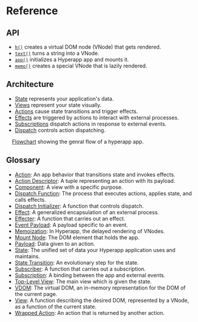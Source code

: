# Reference

## API

- [`h()`](api/h.md) creates a virtual DOM node (VNode) that gets rendered.
- [`text()`](api/text.md) turns a string into a VNode.
- [`app()`](api/app.md) initializes a Hyperapp app and mounts it.
- [`memo()`](api/memo.md) creates a special VNode that is lazily rendered.

## Architecture

- [State](architecture/state.md) represents your application's data.
- [Views](architecture/views.md) represent your state visually.
- [Actions](architecture/actions.md) cause state transitions and trigger effects.
- [Effects](architecture/effects.md) are triggered by actions to interact with external processes.
- [Subscriptions](architecture/subscriptions.md) dispatch actions in response to external events.
- [Dispatch](architecture/dispatch.md) controls action dispatching.

&nbsp;&nbsp;&nbsp;&nbsp;[Flowchart](architecture/flowchart.md) showing the genral flow of a hyperapp app.

<h2 title="“I’d like to think of browsing the glossary as flipping pages in a book. I can go anywhere instantly and learn whatever suits my fancy.” ―@icylace">Glossary</h2>

- [Action](architecture/actions.md): An app behavior that transitions state and invokes effects.
- [Action Descriptor](architecture/actions.md#payloads): A tuple representing an action with its payload.
- [Component](architecture/views.md#components): A view with a specific purpose.
- [Dispatch Function](architecture/dispatch.md#dispatch): The process that executes actions, applies state, and calls effects.
- [Dispatch Initializer](architecture/dispatch.md#dispatch-initializer): A function that controls dispatch.
- [Effect](architecture/effects.md): A generalized encapsulation of an external process.
- [Effecter](architecture/effects.md#effecters): A function that carries out an effect.
- [Event Payload](architecture/actions.md#event-payloads): A payload specific to an event.
- [Memoization](architecture/views.md#memoization): In Hyperapp, the delayed rendering of VNodes.
- [Mount Node](api/app.md#node): The DOM element that holds the app.
- [Payload](architecture/actions.md#payloads): Data given to an action.
- [State](architecture/state.md): The unified set of data your Hyperapp application uses and maintains.
- [State Transition](architecture/state.md#state-transitions): An evolutionary step for the state.
- [Subscriber](architecture/subscriptions.md#subscribers): A function that carries out a subscription.
- [Subscription](architecture/subscriptions.md): A binding between the app and external events.
- [Top-Level View](architecture/views.md#top-level-view): The main view which is given the state.
- [VDOM](architecture/views.md#virtual-dom): The virtual DOM, an in-memory representation for the DOM of the current page.
- [View](architecture/views.md): A function describing the desired DOM, represented by a VNode, as a function of the current state.
- [Wrapped Action](architecture/actions.md#wrapped-actions): An action that is returned by another action.

